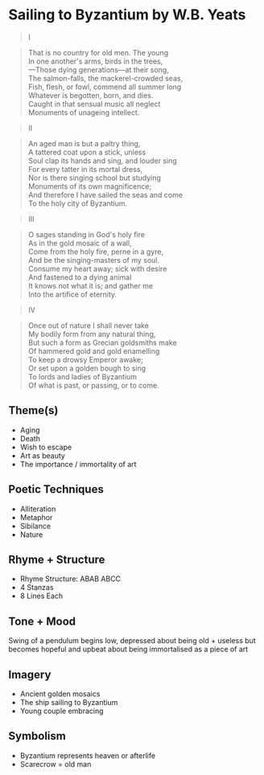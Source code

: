 # Sailing to Byzantium by W.B. Yeats

> I

> That is no country for old men. The young  
> In one another's arms, birds in the trees,  
> —Those dying generations—at their song,  
> The salmon-falls, the mackerel-crowded seas,  
> Fish, flesh, or fowl, commend all summer long  
> Whatever is begotten, born, and dies.  
> Caught in that sensual music all neglect  
> Monuments of unageing intellect.  

> II

> An aged man is but a paltry thing,  
> A tattered coat upon a stick, unless  
> Soul clap its hands and sing, and louder sing  
> For every tatter in its mortal dress,  
> Nor is there singing school but studying  
> Monuments of its own magnificence;  
> And therefore I have sailed the seas and come  
> To the holy city of Byzantium.  

> III

> O sages standing in God's holy fire  
> As in the gold mosaic of a wall,  
> Come from the holy fire, perne in a gyre,  
> And be the singing-masters of my soul.  
> Consume my heart away; sick with desire  
> And fastened to a dying animal  
> It knows not what it is; and gather me  
> Into the artifice of eternity.  

> IV

> Once out of nature I shall never take  
> My bodily form from any natural thing,  
> But such a form as Grecian goldsmiths make  
> Of hammered gold and gold enamelling  
> To keep a drowsy Emperor awake;  
> Or set upon a golden bough to sing  
> To lords and ladies of Byzantium  
> Of what is past, or passing, or to come.  

## Theme(s)
- Aging
- Death
- Wish to escape
- Art as beauty
- The importance / immortality of art

## Poetic Techniques
- Alliteration
- Metaphor
- Sibilance
- Nature

## Rhyme + Structure
- Rhyme Structure: ABAB ABCC
- 4 Stanzas
- 8 Lines Each

## Tone + Mood

Swing of a pendulum begins low, depressed about being old + useless but becomes hopeful and upbeat about being immortalised as a piece of art

## Imagery
- Ancient golden mosaics
- The ship sailing to Byzantium
- Young couple embracing 

## Symbolism
- Byzantium represents heaven or afterlife
- Scarecrow = old man
